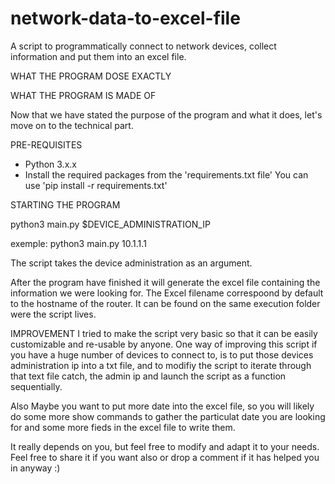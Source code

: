 # network-data-to-excel-file
A script to programmatically connect to network devices, collect information and put them into an excel file.

WHAT THE PROGRAM DOSE EXACTLY

WHAT THE PROGRAM IS MADE OF

Now that we have stated the purpose of the program and what it does, let's move on to the technical part.

PRE-REQUISITES

- Python 3.x.x
- Install the required packages from the 'requirements.txt file'
  You can use 'pip install -r requirements.txt'
  
STARTING THE PROGRAM

python3 main.py $DEVICE_ADMINISTRATION_IP

exemple:
python3 main.py 10.1.1.1

The script takes the device administration as an argument.

After the program have finished it will generate the excel file containing the information we were looking for. 
The Excel filename correspoond by default to the hostname of the router. It can be found on the same execution folder were the script lives.

IMPROVEMENT
I tried to make the script very basic so that it can be easily customizable and re-usable by anyone.
One way of improving this script if you have a huge number of devices to connect to, is to put those devices administration ip into a txt file, and to modifiy the script to iterate through that text file catch, the admin ip and launch the script as a function sequentially.

Also Maybe you want to put more date into the excel file, so you will likely do some more show commands to gather the particulat date you are looking for and some more fieds in the excel file to write them.

It really depends on you, but feel free to modify and adapt it to your needs. Feel free to share it if you want also or drop a comment if it has helped you in anyway :)
 
 
